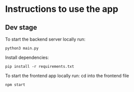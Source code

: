 # Instructions to use the app

## Dev stage 
To start the backend server locally run:
```
python3 main.py
```
Install dependencies:
```
pip install -r requirements.txt
```
To start the frontend app locally run:
cd into the frontend file
```
npm start
```